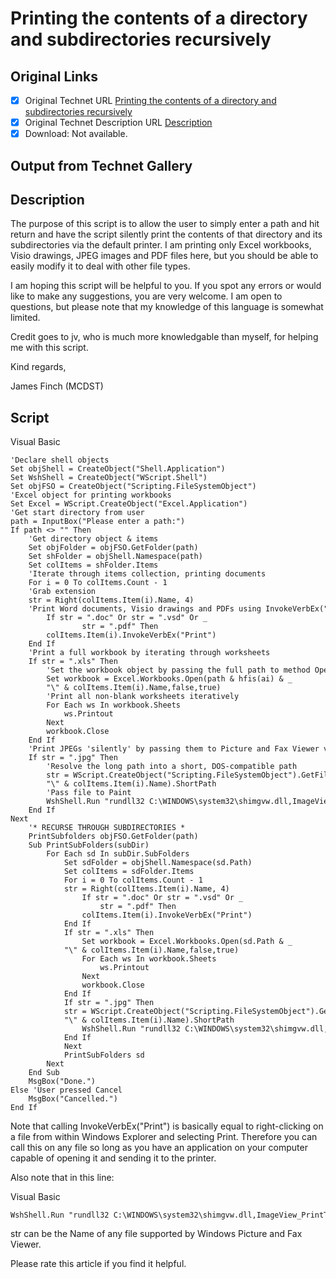 # Printing the contents of a directory and subdirectories recursively

## Original Links

- [x] Original Technet URL [Printing the contents of a directory and subdirectories recursively](https://gallery.technet.microsoft.com/24642b75-628d-4559-8308-60279a9a561d)
- [x] Original Technet Description URL [Description](https://gallery.technet.microsoft.com/24642b75-628d-4559-8308-60279a9a561d/description)
- [x] Download: Not available.

## Output from Technet Gallery

## Description

The purpose of this script is to allow the user to simply enter a path and hit return and have the script silently print the contents of that directory and its subdirectories via the default printer. I am printing only Excel workbooks, Visio drawings, JPEG  images and PDF files here, but you should be able to easily modify it to deal with other file types.

I am hoping this script will be helpful to you. If you spot any errors or would like to make any suggestions, you are very welcome. I am open to questions, but please note that my knowledge of this language is somewhat limited.

Credit goes to jv, who is much more knowledgable than myself, for helping me with this script.

Kind regards,

James Finch (MCDST)

## Script

Visual Basic

```
'Declare shell objects
Set objShell = CreateObject("Shell.Application")
Set WshShell = CreateObject("WScript.Shell")
Set objFSO = CreateObject("Scripting.FileSystemObject")
'Excel object for printing workbooks
Set Excel = WScript.CreateObject("Excel.Application")
'Get start directory from user
path = InputBox("Please enter a path:")
If path <> "" Then
    'Get directory object & items
    Set objFolder = objFSO.GetFolder(path)
    Set shFolder = objShell.Namespace(path)
    Set colItems = shFolder.Items
    'Iterate through items collection, printing documents
    For i = 0 To colItems.Count - 1
    'Grab extension
    str = Right(colItems.Item(i).Name, 4)
    'Print Word documents, Visio drawings and PDFs using InvokeVerbEx("Print")
        If str = ".doc" Or str = ".vsd" Or _
                str = ".pdf" Then
        colItems.Item(i).InvokeVerbEx("Print")
    End If
    'Print a full workbook by iterating through worksheets
    If str = ".xls" Then
        'Set the workbook object by passing the full path to method Open
        Set workbook = Excel.Workbooks.Open(path & hfis(ai) & _
        "\" & colItems.Item(i).Name,false,true)
        'Print all non-blank worksheets iteratively
        For Each ws In workbook.Sheets
            ws.Printout
        Next
        workbook.Close
    End If
    'Print JPEGs 'silently' by passing them to Picture and Fax Viewer via command.com
    If str = ".jpg" Then
        'Resolve the long path into a short, DOS-compatible path
        str = WScript.CreateObject("Scripting.FileSystemObject").GetFile(path & hfis(ai) & _
        "\" & colItems.Item(i).Name).ShortPath
        'Pass file to Paint
        WshShell.Run "rundll32 C:\WINDOWS\system32\shimgvw.dll,ImageView_PrintTo /pt " & str
    End If
Next
    '* RECURSE THROUGH SUBDIRECTORIES *
    PrintSubfolders objFSO.GetFolder(path)
    Sub PrintSubFolders(subDir)
        For Each sd In subDir.SubFolders
            Set sdFolder = objShell.Namespace(sd.Path)
            Set colItems = sdFolder.Items
            For i = 0 To colItems.Count - 1
            str = Right(colItems.Item(i).Name, 4)
                If str = ".doc" Or str = ".vsd" Or _
                    str = ".pdf" Then
                colItems.Item(i).InvokeVerbEx("Print")
            End If
            If str = ".xls" Then
                Set workbook = Excel.Workbooks.Open(sd.Path & _
            "\" & colItems.Item(i).Name,false,true)
                For Each ws In workbook.Sheets
                    ws.Printout
                Next
                workbook.Close
            End If
            If str = ".jpg" Then
            str = WScript.CreateObject("Scripting.FileSystemObject").GetFile(sd.Path & _
            "\" & colItems.Item(i).Name).ShortPath
                WshShell.Run "rundll32 C:\WINDOWS\system32\shimgvw.dll,ImageView_PrintTo /pt " & str
            End If
            Next
            PrintSubFolders sd
        Next
    End Sub
    MsgBox("Done.")
Else 'User pressed Cancel
    MsgBox("Cancelled.")
End If
```

Note that calling InvokeVerbEx("Print") is basically equal to right-clicking on a file from within Windows Explorer and selecting Print. Therefore you can call this on any file so long as you have an application on your computer capable of opening it and  sending it to the printer.

Also note that in this line:

Visual Basic

```
WshShell.Run "rundll32 C:\WINDOWS\system32\shimgvw.dll,ImageView_PrintTo /pt " & str
```

str can be the Name of any file supported by Windows Picture and Fax Viewer.

Please rate this article if you find it helpful.

